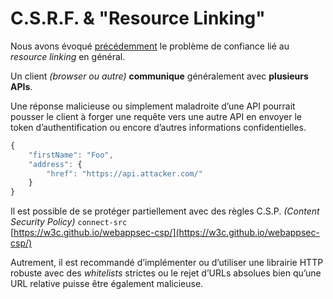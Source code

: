 # C.S.R.F. & "Resource Linking"

Nous avons évoqué [précédemment](../api-rest/h.a.t.e.o.a.s.-et-resource-linking.md) le problème de confiance lié au _resource linking_ en général.

Un client _\(browser ou autre\)_ **communique** généralement avec **plusieurs APIs**.

Une réponse malicieuse ou simplement maladroite d’une API pourrait pousser le client à forger une requête vers une autre API en envoyer le token d’authentification ou encore d’autres informations confidentielles.

```javascript
{
    "firstName": "Foo",
    "address": {
        "href": "https://api.attacker.com/"
    }
}
```

Il est possible de se protéger partiellement avec des règles C.S.P. _\(Content Security Policy\)_ `connect-src`  
[https://w3c.github.io/webappsec-csp/](https://w3c.github.io/webappsec-csp/)

Autrement, il est recommandé d’implémenter ou d’utiliser une librairie HTTP robuste avec des _whitelists_ strictes ou le rejet d’URLs absolues bien qu’une URL relative puisse être également malicieuse.


